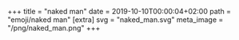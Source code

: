 +++
title = "naked man"
date = 2019-10-10T00:00:04+02:00
path = "emoji/naked man"
[extra]
svg = "naked_man.svg"
meta_image = "/png/naked_man.png"
+++
